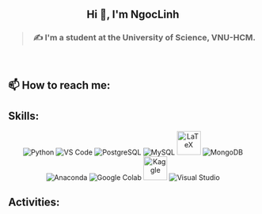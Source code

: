 <h2 align="center">Hi 👋, I'm NgocLinh</h2>
<p align="center">
  <h3 align="center">
</p>

> ✍ I'm a student at the University of Science, VNU-HCM. 

<br />


## 📫 How to reach me:



## Skills:
<p align="center">
  <img src="https://img.icons8.com/color/48/000000/python--v1.png" alt="Python"/>
  <img src="https://img.icons8.com/color/48/000000/visual-studio-code-2019.png" alt="VS Code"/>
  <img src="https://img.icons8.com/color/48/000000/postgreesql.png" alt="PostgreSQL"/>
  <img src="https://img.icons8.com/color/48/000000/mysql-logo.png" alt="MySQL"/>
  <img src="https://cdn.jsdelivr.net/gh/devicons/devicon/icons/latex/latex-original.svg" alt="LaTeX" width="48" height="48"/>
  <img src="https://img.icons8.com/color/48/000000/mongodb.png" alt="MongoDB"/>
  <img src="https://img.icons8.com/dusk/48/000000/anaconda.png" alt="Anaconda"/>
  <img src="https://img.icons8.com/color/48/000000/google-colab.png" alt="Google Colab"/>
  <img src="https://cdn.jsdelivr.net/gh/devicons/devicon/icons/kaggle/kaggle-original-wordmark.svg" alt="Kaggle" width="48" height="48"/>
  <img src="https://img.icons8.com/color/48/null/visual-studio--v2.png" alt="Visual Studio"/>
</p>

## Activities:

